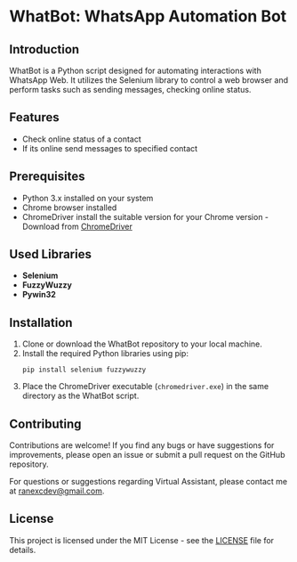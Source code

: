 # WhatBot: WhatsApp Automation Bot

## Introduction
WhatBot is a Python script designed for automating interactions with WhatsApp Web. It utilizes the Selenium library to control a web browser and perform tasks such as sending messages, checking online status.

## Features
- Check online status of a contact
- If its online send messages to specified contact

## Prerequisites
- Python 3.x installed on your system
- Chrome browser installed
- ChromeDriver install the suitable version for your Chrome version - Download from [ChromeDriver](https://googlechromelabs.github.io/chrome-for-testing/)

## Used Libraries
- **Selenium**
- **FuzzyWuzzy**
- **Pywin32**

## Installation
1. Clone or download the WhatBot repository to your local machine.
2. Install the required Python libraries using pip:
   ```
   pip install selenium fuzzywuzzy
   ```
3. Place the ChromeDriver executable (`chromedriver.exe`) in the same directory as the WhatBot script.

## Contributing
Contributions are welcome! If you find any bugs or have suggestions for improvements, please open an issue or submit a pull request on the GitHub repository.

For questions or suggestions regarding Virtual Assistant, please contact me at ranexcdev@gmail.com.

## License
This project is licensed under the MIT License - see the [LICENSE](LICENSE) file for details.
